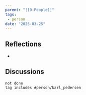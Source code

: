 ```yaml
---
parent: "[[0-People]]"
tags:
 - person
date: "2025-03-25"
---
```

## Reflections
* 
## Discussions
```tasks
not done
tag includes #person/karl_pedersen
```
